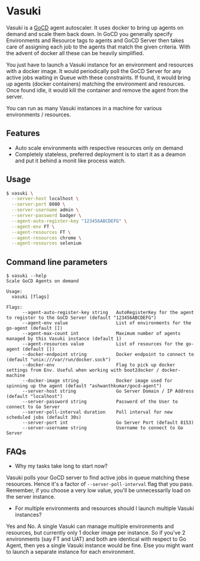 # Vasuki

Vasuki is a [GoCD](http://go.cd/) agent autoscaler. It uses docker to bring up agents on demand and scale them back down. In GoCD you generally specify Environments and Resource tags to agents and GoCD Server then takes care of assigning each job to the agents that match the given criteria. With the advent of docker all these can be heavily simplified.

You just have to launch a Vasuki instance for an environment and resources with a docker image. It would periodically poll the GoCD Server for any active jobs waiting in Queue with these constraints. If found, it would bring up agents (docker containers) matching the environment and resources. Once found idle, it would kill the container and remove the agent from the server.

You can run as many Vasuki instances in a machine for various environments / resources.

## Features
- Auto scale environments with respective resources only on demand
- Completely stateless, preferred deployment is to start it as a deamon and put it behind a monit like process watch.

## Usage
```bash
$ vasuki \
  --server-host localhost \
  --server-port 8080 \
  --server-username admin \
  --server-password badger \
  --agent-auto-register-key "123456ABCDEFG" \
  --agent-env FT \
  --agent-resources FT \
  --agent-resources chrome \
  --agent-resources selenium
```

## Command line parameters
```
$ vasuki --help
Scale GoCD Agents on demand

Usage:
  vasuki [flags]

Flags:
      --agent-auto-register-key string   AutoRegisterKey for the agent to register to the GoCD Server (default "123456ABCDEFG")
      --agent-env value                  List of environments for the go-agent (default [])
      --agent-max-count int              Maximum number of agents managed by this Vasuki instance (default 1)
      --agent-resources value            List of resources for the go-agent (default [])
      --docker-endpoint string           Docker endpoint to connect to (default "unix:///var/run/docker.sock")
      --docker-env                       Flag to pick up docker settings from Env. Useful when working with boot2docker / docker-machine
      --docker-image string              Docker image used for spinning up the agent (default "ashwanthkumar/gocd-agent")
      --server-host string               Go Server Domain / IP Address (default "localhost")
      --server-password string           Password of the User to connect to Go Server
      --server-poll-interval duration    Poll interval for new scheduled jobs (default 30s)
      --server-port int                  Go Server Port (default 8153)
      --server-username string           Username to connect to Go Server
```

## FAQs
- Why my tasks take long to start now?

Vasuki polls your GoCD server to find active jobs in queue matching these resources. Hence it's a factor of `--server-poll-interval` flag that you pass. Remember, if you choose a very low value, you'll be unnecessarily load on the server instance.

- For multiple environments and resources should I launch multiple Vasuki instances?

Yes and No. A single Vasuki can manage multiple environments and resources, but currently only 1 docker image per instance. So if you've 2 environments (say FT and UAT) and both are identical with respect to Go Agent, then yes a single Vasuki instance would be fine. Else you might want to launch a separate instance for each environment.
